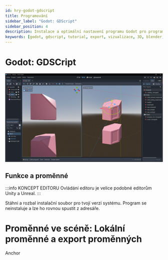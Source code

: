 ```yaml
---
id: hry-godot-gdscript
title: Programování
sidebar_label: "Godot: GDScript"
sidebar_position: 4
description: Instalace a optimální nastavení programu Godot pro programování her
keywords: [godot, gdscript, tutorial, export, vizualizace, 3D, blender, blender3d, instalace, nastavení, digitální modelování]
---
```


# Godot: GDSCript

![image](./images/godot2.png)


## Funkce a proměnné

:::info KONCEPT EDITORU
Ovládání editoru je velice podobné editorům Unity a Unreal.
:::

Stáhni a rozbal instalační soubor pro tvojí verzi systému.
Program se neinstaluje a lze ho rovnou spustit z adresáře.

# Proměnné ve scéně: Lokální proměnné a export proměnných

Anchor




